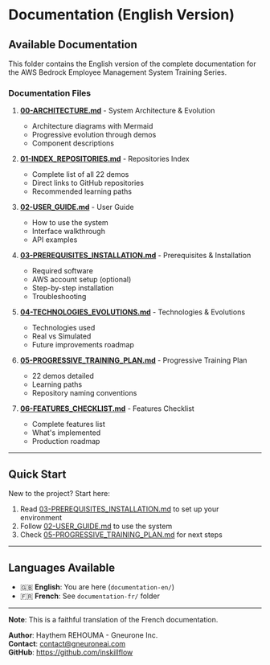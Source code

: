 # Documentation (English Version)

## Available Documentation

This folder contains the English version of the complete documentation for the AWS Bedrock Employee Management System Training Series.

### Documentation Files

1. **[00-ARCHITECTURE.md](00-ARCHITECTURE.md)** - System Architecture & Evolution
   - Architecture diagrams with Mermaid
   - Progressive evolution through demos
   - Component descriptions

2. **[01-INDEX_REPOSITORIES.md](01-INDEX_REPOSITORIES.md)** - Repositories Index
   - Complete list of all 22 demos
   - Direct links to GitHub repositories
   - Recommended learning paths

3. **[02-USER_GUIDE.md](02-USER_GUIDE.md)** - User Guide
   - How to use the system
   - Interface walkthrough
   - API examples

4. **[03-PREREQUISITES_INSTALLATION.md](03-PREREQUISITES_INSTALLATION.md)** - Prerequisites & Installation
   - Required software
   - AWS account setup (optional)
   - Step-by-step installation
   - Troubleshooting

5. **[04-TECHNOLOGIES_EVOLUTIONS.md](04-TECHNOLOGIES_EVOLUTIONS.md)** - Technologies & Evolutions
   - Technologies used
   - Real vs Simulated
   - Future improvements roadmap

6. **[05-PROGRESSIVE_TRAINING_PLAN.md](05-PROGRESSIVE_TRAINING_PLAN.md)** - Progressive Training Plan
   - 22 demos detailed
   - Learning paths
   - Repository naming conventions

7. **[06-FEATURES_CHECKLIST.md](06-FEATURES_CHECKLIST.md)** - Features Checklist
   - Complete features list
   - What's implemented
   - Production roadmap

---

## Quick Start

New to the project? Start here:

1. Read [03-PREREQUISITES_INSTALLATION.md](03-PREREQUISITES_INSTALLATION.md) to set up your environment
2. Follow [02-USER_GUIDE.md](02-USER_GUIDE.md) to use the system
3. Check [05-PROGRESSIVE_TRAINING_PLAN.md](05-PROGRESSIVE_TRAINING_PLAN.md) for next steps

---

## Languages Available

- 🇬🇧 **English**: You are here (`documentation-en/`)
- 🇫🇷 **French**: See `documentation-fr/` folder

---

**Note**: This is a faithful translation of the French documentation.

**Author**: Haythem REHOUMA - Gneurone Inc.  
**Contact**: contact@gneuroneai.com  
**GitHub**: https://github.com/inskillflow

